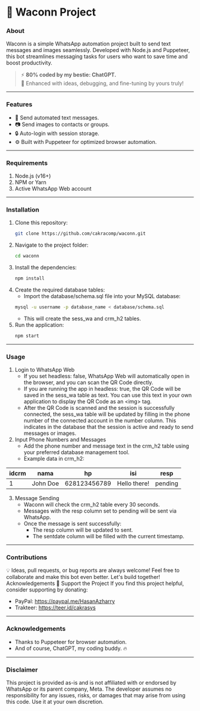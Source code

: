 # 🚀 Waconn Project

### **About**
Waconn is a simple WhatsApp automation project built to send text messages and images seamlessly. Developed with Node.js and Puppeteer, this bot streamlines messaging tasks for users who want to save time and boost productivity.

> ⚡ **80% coded by my bestie: ChatGPT.**  
> 🤝 Enhanced with ideas, debugging, and fine-tuning by yours truly!

---

### **Features**
- 📝 Send automated text messages.
- 📷 Send images to contacts or groups.
- 🔒 Auto-login with session storage.
- ⚙️ Built with Puppeteer for optimized browser automation.

---

### **Requirements**
1. Node.js (v16+)
2. NPM or Yarn
3. Active WhatsApp Web account

---

### **Installation**
1. Clone this repository:
   ```bash
   git clone https://github.com/cakracomp/waconn.git
2. Navigate to the project folder:
   ```bash
   cd waconn
3. Install the dependencies:
   ```bash
   npm install
4. Create the required database tables:
   * Import the database/schema.sql file into your MySQL database:
   ```bash
   mysql -u username -p database_name < database/schema.sql
   ```
   * This will create the sess_wa and crm_h2 tables.
5. Run the application:
    ```bash
    npm start

---

### **Usage**
1. Login to WhatsApp Web
   * If you set headless: false, WhatsApp Web will automatically open in the browser, and you can scan the QR Code directly.
   * If you are running the app in headless: true, the QR Code will be saved in the sess_wa table as text. You can use this text in your own application to display the QR Code as an \<img> tag.
   * After the QR Code is scanned and the session is successfully connected, the sess_wa table will be updated by filling in the phone number of the connected account in the number column. This indicates in the database that the session is active and ready to send messages or images.
2. Input Phone Numbers and Messages
   * Add the phone number and message text in the crm_h2 table using your preferred database management tool.
   * Example data in crm_h2:
  
| idcrm | nama       | hp           | isi          | resp    |
|-------|------------|--------------|--------------|---------|
| 1     | John Doe   | 628123456789 | Hello there! | pending |

3. Message Sending
   * Waconn will check the crm_h2 table every 30 seconds.
   * Messages with the resp column set to pending will be sent via WhatsApp.
   * Once the message is sent successfully:
        * The resp column will be updated to sent.
        * The sentdate column will be filled with the current timestamp.


---

### **Contributions**
💡 Ideas, pull requests, or bug reports are always welcome! Feel free to collaborate and make this bot even better. Let's build together!
Acknowledgements
💖 Support the Project
If you find this project helpful, consider supporting by donating:

* PayPal: https://paypal.me/HasanAzharry
* Trakteer: https://teer.id/cakrasys

---

### **Acknowledgements**
* Thanks to Puppeteer for browser automation.
* And of course, ChatGPT, my coding buddy. 🔥

---

### **Disclaimer**

This project is provided as-is and is not affiliated with or endorsed by WhatsApp or its parent company, Meta. The developer assumes no responsibility for any issues, risks, or damages that may arise from using this code. Use it at your own discretion.







